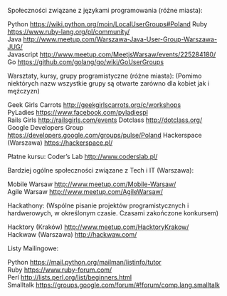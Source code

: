 Społeczności związane z językami programowania (różne miasta): 

Python https://wiki.python.org/moin/LocalUserGroups#Poland
Ruby https://www.ruby-lang.org/pl/community/  
Java http://www.meetup.com/Warszawa-Java-User-Group-Warszawa-JUG/  
Javascript http://www.meetup.com/MeetjsWarsaw/events/225284180/  
Go https://github.com/golang/go/wiki/GoUserGroups 

 Warsztaty, kursy, grupy programistyczne (różne miasta):
(Pomimo niektórych nazw wszystkie grupy są otwarte zarówno dla kobiet jak i mężczyzn) 

Geek Girls Carrots http://geekgirlscarrots.org/c/workshops  
PyLadies https://www.facebook.com/pyladiespl  
Rails Girls http://railsgirls.com/events 
Dotclass http://dotclass.org/  
Google Developers Group  https://developers.google.com/groups/pulse/Poland 
Hackerspace (Warszawa) https://hackerspace.pl/    

Płatne kursu: Coder’s Lab http://www.coderslab.pl/  

Bardziej ogólne społeczności związane z Tech i IT (Warszawa):

Mobile Warsaw http://www.meetup.com/Mobile-Warsaw/  
Agile Warsaw http://www.meetup.com/AgileWarsaw/  

Hackathony:
(Wspólne pisanie projektów programistycznych i hardwerowych, w określonym czasie. Czasami zakończone konkursem)

Hacktory (Kraków) http://www.meetup.com/HacktoryKrakow/  
Hackwaw (Warszawa) http://hackwaw.com/  

Listy Mailingowe:

Python https://mail.python.org/mailman/listinfo/tutor  
Ruby https://www.ruby-forum.com/  
Perl http://lists.perl.org/list/beginners.html  
Smalltalk https://groups.google.com/forum/#!forum/comp.lang.smalltalk  

